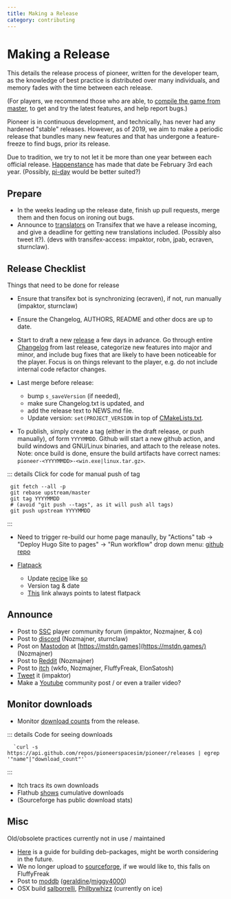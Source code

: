 ```yaml
---
title: Making a Release
category: contributing
---
```


# Making a Release

This details the release process of pioneer, written for the developer team, as the knowledge of best practice is distributed over many individuals, and memory fades with the time between each release.

(For players, we recommend those who are able, to [compile the game from master](https://pioneerwiki.com/wiki/FAQ#Build_from_source), to get and try the latest features, and help report bugs.)

Pioneer is in continuous development, and technically, has never had any hardened "stable" releases. However, as of 2019, we aim to make a periodic release that bundles many new features and that has undergone a feature-freeze to find bugs, prior its release.

Due to tradition, we try to not let it be more than one year between each official release. [Happenstance](https://github.com/pioneerspacesim/pioneer/issues/4496#issuecomment-459761900) has made that date be February 3rd each year. (Possibly, [pi-day](https://en.wikipedia.org/wiki/Pi_Day) would be better suited?)

## Prepare

- In the weeks leading up the release date, finish up pull requests, merge them and then focus on ironing out bugs.
- Announce to [translators](https://www.transifex.com/pioneer/communication/?q=project%3Apioneer/) on Transifex that we have a release incoming, and give a deadline for getting new translations included. (Possibly also tweet it?). (devs with transifex-access: impaktor, robn, jpab, ecraven, sturnclaw).


## Release Checklist

Things that need to be done for release

- Ensure that transifex bot is synchronizing (ecraven), if not, run manually (impaktor, sturnclaw)

- Ensure the Changelog, AUTHORS, README and other docs are up to date.

- Start to draft a new [release](https://github.com/pioneerspacesim/pioneer/releases) a few days in advance. Go through entire [Changelog](https://github.com/pioneerspacesim/pioneer/blob/master/Changelog.txt) from last release, categorize new features into major and minor, and include bug fixes that are likely to have been noticeable for the player. Focus is on things relevant to the player, e.g. do not include internal code refactor changes.

- Last merge before release:
  - bump `s_saveVersion` (if needed),
  - make sure Changelog.txt is updated, and
  - add the release text to NEWS.md file.
  - Update version: `set(PROJECT_VERSION` in top of [CMakeLists.txt](https://github.com/pioneerspacesim/pioneer/blob/master/CMakeLists.txt).

- To publish, simply create a tag (either in the draft release, or push manually), of form `YYYYMMDD`. Github will start a new github action, and build windows and GNU/Linux binaries, and attach to the release notes. Note: once build is done, ensure the build artifacts have correct names: `pioneer-<YYYYMMDD>-<win.exe|linux.tar.gz>`.

::: details Click for code for manual push of tag
```shell
 git fetch --all -p
 git rebase upstream/master
 git tag YYYYMMDD
 # (avoid "git push --tags", as it will push all tags)
 git push upstream YYYYMMDD
```
:::

- Need to trigger re-build our home page manaully, by "Actions" tab -> "Deploy Hugo Site to pages" -> "Run workflow" drop down menu: [github repo](https://github.com/pioneerspacesim/pioneer-hugo/actions/workflows/hugo-pages.yml)

- [Flatpack](https://github.com/flathub/net.pioneerspacesim.Pioneer/)
  - Update [recipe](https://github.com/flathub/net.pioneerspacesim.Pioneer/blob/master/net.pioneerspacesim.Pioneer.json) like [so](https://github.com/flathub/net.pioneerspacesim.Pioneer/pull/4)
  - Version tag & date
  - [This](https://flathub.org/repo/appstream/net.pioneerspacesim.Pioneer.flatpakref) link always points to latest flatpack

## Announce

- Post to [SSC](https://spacesimcentral.com/community/pioneer/) player community forum (impaktor, Nozmajner, & co)
- Post to [discord](https://discord.com/invite/RQQe3A7) (Nozmajner, sturnclaw)
- Post on [Mastodon](https://mstdn.games/@pioneerspacesim) at [https://mstdn.games](https://mstdn.games/) (Nozmajner)
- Post to [Reddit](https://www.reddit.com/r/pioneerspacesim) (Nozmajner)
- Post to [itch](https://pioneerspacesim.itch.io/pioneer) (wkfo, Nozmajner, FluffyFreak, ElonSatosh)
- [Tweet](https://twitter.com/pioneerspacesim/) it (impaktor)
- Make a [Youtube](https://www.youtube.com/@pioneerspacesim) community post / or even a trailer video?

## Monitor downloads

- Monitor [download counts](https://api.github.com/repos/pioneerspacesim/pioneer/releases) from the release.

::: details Code for seeing downloads
```shell
  `curl -s https://api.github.com/repos/pioneerspacesim/pioneer/releases | egrep '"name"|"download_count"'`
```
:::

- Itch tracs its own downloads
- Flathub [shows](https://flathub.org/apps/net.pioneerspacesim.Pioneer) cumulative downloads
- (Sourceforge has public download stats)

## Misc

Old/obsolete practices currently not in use / maintained

- [Here](https://www.internalpointers.com/post/build-binary-deb-package-practical-guide) is a guide for building deb-packages, might be worth considering in the future.
- We no longer upload to [sourceforge](https://sourceforge.net/projects/pioneerspacesim/files/), if we would like to, this falls on FluffyFreak
- Post to [moddb](https://www.moddb.com/games/pioneer/downloads) ([geraldine](https://spacesimcentral.com/community/profile/geraldine/)/[miggy4000](https://www.moddb.com/members/miggy4000))
- OSX build [salborrelli](https://github.com/salborrelli), [Philbywhizz](https://github.com/Philbywhizz) (currently on ice)

